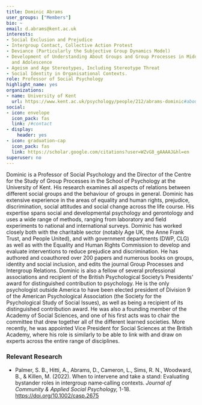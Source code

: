 ```yaml
---
title: Dominic Abrams
user_groups: ["Members"]
bio: ~
email: d.abrams@kent.ac.uk
interests:
- Social Exclusion and Prejudice
- Intergroup Contact, Collective Action Protest
- Deviance (Particularly the Subjective Group Dynamics Model)
- Development of Understanding About Groups and Group Processes in Middle Childhood
  and Adolescence
- Ageism and Age Stereotypes, Including Stereotype Threat
- Social Identity in Organisational Contexts.
role: Professor of Social Psychology
highlight_name: yes
organizations:
- name: University of Kent
  url: https://www.kent.ac.uk/psychology/people/212/abrams-dominic#about
social:
- icon: envelope
  icon_pack: fas
  link: /#contact
- display:
    header: yes
- icon: graduation-cap
  icon_pack: fas
  link: https://scholar.google.com/citations?user=WZvG8_gAAAAJ&hl=en
superuser: no
---
```


Dominic is a Professor of Social Psychology and the Director of the Centre for the Study of Group Processes in the School of Psychology at the University of Kent. His research examines all aspects of relations between different social groups and the behaviour of groups in general. Dominic has extensive experience in the areas of equality and human rights, prejudice, discrimination, social attitudes and social change across the life course. His expertise spans social and developmental psychology and gerontology and uses a wide range of methods, ranging from laboratory and field experiments to national and international surveys. Dominic has worked closely both with the charitable sector (notably Age UK, the Anne Frank Trust, and People United), and with government departments (DWP, CLG) as well as with the Equality and Human Rights Commission to develop and evaluate interventions to reduce prejudice and discrimination. He has authored and coauthored over 200 papers and numerous books on groups, identity and social inclusion, and edits the journal Group Processes and Intergroup Relations. Dominic is also a fellow of several professional associations and recipient of the British Psychological Society’s Presidents’ award for distinguished contribution to psychology. He is the only psychologist outside America to have been elected president of Division 9 of the American Psychological Association (the Society for the Psychological Study of Social Issues), as well as being a recipient of its distinguished contribution award. He was also a founding member of the Academy of Social Sciences, and one of his first acts was to chair the committee that drew together all of the different learned societies. More recently, he was appointed Vice President for Social Sciences at the British Academy, where his role is similarly to be able to link with and draw on experts across the entire range of disciplines.

### Relevant Research

+ Palmer, S. B., Hitti, A., Abrams, D., Cameron, L., Sims, R. N., Woodward, B., & Killen, M. (2022). When to intervene and take a stand: Evaluating bystander roles in intergroup name‐calling contexts. _Journal of Community & Applied Social Psychology,_ 1-18. https://doi.org/10.1002/casp.2675